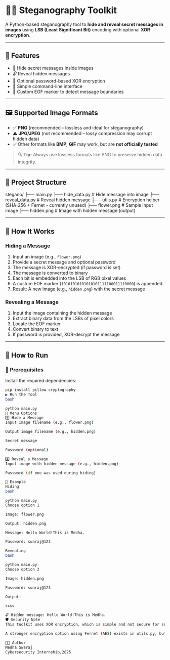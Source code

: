 # 🕵️‍♂️ Steganography Toolkit

A Python-based steganography tool to **hide and reveal secret messages in images** using **LSB (Least Significant Bit)** encoding with optional **XOR encryption**.

---

## 📌 Features

- 🔐 Hide secret messages inside images
- 🔓 Reveal hidden messages
- 🔑 Optional password-based XOR encryption
- 🧩 Simple command-line interface
- 🧪 Custom EOF marker to detect message boundaries

---

## 🖼️ Supported Image Formats

- ✅ **PNG** (recommended – lossless and ideal for steganography)
- ⚠️ **JPG/JPEG** (not recommended – lossy compression may corrupt hidden data)
- ✅ Other formats like **BMP**, **GIF** may work, but are **not officially tested**

> 🔍 **Tip:** Always use lossless formats like PNG to preserve hidden data integrity.

---

## 📁 Project Structure

stegano/
├── main.py
├── hide_data.py # Hide message into image
├── reveal_data.py # Reveal hidden message
├── utils.py # Encryption helper (SHA-256 + Fernet - currently unused)
├── flower.png # Sample input image
├── hidden.png # Image with hidden message (output)


---

## 🧠 How It Works

### Hiding a Message

1. Input an image (e.g., `flower.png`)
2. Provide a secret message and optional password
3. The message is XOR-encrypted (if password is set)
4. The message is converted to binary
5. Each bit is embedded into the LSB of RGB pixel values
6. A custom EOF marker (`10101010101010101111100011110000`) is appended
7. Result: A new image (e.g., `hidden.png`) with the secret message

### Revealing a Message

1. Input the image containing the hidden message
2. Extract binary data from the LSBs of pixel colors
3. Locate the EOF marker
4. Convert binary to text
5. If password is provided, XOR-decrypt the message

---

## 🚀 How to Run

### 🔧 Prerequisites

Install the required dependencies:

```bash
pip install pillow cryptography
▶️ Run the Tool
bash

python main.py
🧭 Menu Options
1️⃣ Hide a Message
Input image filename (e.g., flower.png)

Output image filename (e.g., hidden.png)

Secret message

Password (optional)

2️⃣ Reveal a Message
Input image with hidden message (e.g., hidden.png)

Password (if one was used during hiding)

🧪 Example
Hiding
bash

python main.py
Choose option 1

Image: flower.png

Output: hidden.png

Message: Hello World!This is Medha.

Password: swaraj@123

Revealing
bash

python main.py
Choose option 2

Image: hidden.png

Password: swaraj@123

Output:

scss

🔓 Hidden message: Hello World!This is Medha.
🛡️ Security Note
This toolkit uses XOR encryption, which is simple and not secure for serious use.

A stronger encryption option using Fernet (AES) exists in utils.py, but is not currently integrated into the main workflow.

👩‍💻 Author
Medha Swaraj
Cybersecurity Internship,2025
